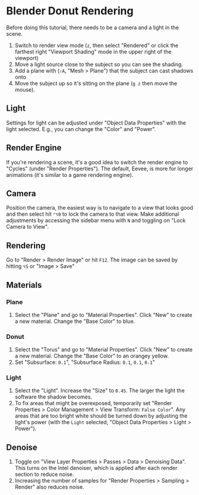 # Blender Donut Rendering

Before doing this tutorial, there needs to be a camera and a light in the scene.

1. Switch to render view mode (`z`, then select "Rendered" or click the farthest right "Viewport Shading" mode in the upper right of the viewport)
2. Move a light source close to the subject so you can see the shading.
3. Add a plane with (`⇧A`, "Mesh > Plane") that the subject can cast shadows onto
4. Move the subject up so it's sitting on the plane (`g z` then move the mouse).

## Light

Settings for light can be adjusted under "Object Data Properties" with the light selected. E.g., you can change the "Color" and "Power".

## Render Engine

If you're rendering a scene, it's a good idea to switch the render engine to "Cycles" (under "Render Properties"). The default, Eevee, is more for longer animations (it's similar to a game rendering engine).

## Camera

Position the camera, the easiest way is to navigate to a view that looks good and then select hit `⌃⌥0` to lock the camera to that view. Make additional adjustments by accessing the sidebar menu with `N` and toggling on "Lock Camera to View".

## Rendering

Go to "Render > Render Image" or hit `F12`. The image can be saved by hitting `⌥S` or "Image > Save"

## Materials

### Plane

1. Select the "Plane" and go to "Material Properties". Click "New" to create a new material. Change the "Base Color" to blue.

### Donut

1. Select the "Torus" and go to "Material Properties". Click "New" to create a new material. Change the "Base Color" to an orangey yellow.
2. Set "Subsurface: `0.1`", "Subsurface Radius: `0.1`, `0.1`, `0.1`"

### Light

1. Select the "Light". Increase the "Size" to `0.45`. The larger the light the software the shadow becomes.
2. To fix areas that might be overexposed, temporarily set "Render Properties > Color Management > View Transform: `False Color`". Any areas that are too bright white should be turned down by adjusting the light's power (with the `Light` selected, "Object Data Properties > Light > Power").

## Denoise

1. Toggle on "View Layer Properties > Passes > Data > Denoising Data". This turns on the Intel denoiser, which is applied after each render section to reduce noise.
2. Increasing the number of samples for "Render Properties > Sampling > Render" also reduces noise.